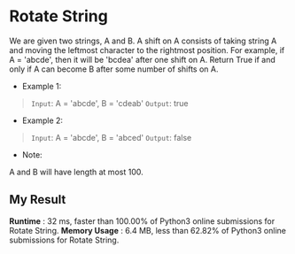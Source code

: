 # Rotate String

We are given two strings, A and B.
A shift on A consists of taking string A and moving the leftmost character to the rightmost position. For example, if A = 'abcde', then it will be 'bcdea' after one shift on A. Return True if and only if A can become B after some number of shifts on A.

- Example 1:

> `Input`: A = 'abcde', B = 'cdeab'
`Output`: true

- Example 2:

> `Input`: A = 'abcde', B = 'abced'
`Output`: false

- Note:

A and B will have length at most 100.

## My Result

**Runtime** : 32 ms, faster than 100.00% of Python3 online submissions for Rotate String.
**Memory Usage** : 6.4 MB, less than 62.82% of Python3 online submissions for Rotate String.
